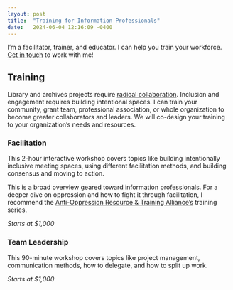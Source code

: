 ```yaml
---
layout: post
title:  "Training for Information Professionals"
date:   2024-06-04 12:16:09 -0400
---
```

I’m a facilitator, trainer, and educator. I can help you train your workforce. [Get in touch](mailto:redstart.works@gmail.com) to work with me!

Training
--------
Library and archives projects require [radical collaboration](https://publications.arl.org/rli296/). Inclusion and engagement requires building intentional spaces. I can train your community, grant team, professional association, or whole organization to become greater collaborators and leaders. We will co-design your training to your organization’s needs and resources.

### Facilitation
This 2-hour interactive workshop covers topics like building intentionally inclusive meeting spaces, using different facilitation methods, and building consensus and moving to action.

This is a broad overview geared toward information professionals. For a deeper dive on oppression and how to fight it through facilitation, I recommend the [Anti-Oppression Resource & Training Alliance’s](https://aorta.coop/) training series.

_Starts at $1,000_

### Team Leadership

This 90-minute workshop covers topics like project management, communication methods, how to delegate, and how to split up work.

_Starts at $1,000_